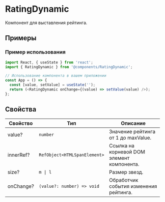 # RatingDynamic

<!-- description:start -->
Компонент для выставления рейтинга.
<!-- description:end -->

## Примеры

### Пример использования

```ts
import React, { useState } from 'react';
import { RatingDynamic } from '@components/RatingDynamic';

// Использование компонента в вашем приложении
const App = () => {
  const [value, setValue] = useState('');
  return (<RatingDynamic onChange={(value) => setValue(value) />);
};
```

## Свойства

<!-- props:start -->
| Свойство  | Тип                          | Описание                                   |
| --------- | ---------------------------- | ------------------------------------------ |
| value?    | `number`                     | Значение рейтинга от 1 до maxValue.        |
| innerRef? | `RefObject<HTMLSpanElement>` | Ссылка на корневой DOM элемент компонента. |
| size?     | `m \| l`                     | Размер звезд.                              |
| onChange? | `(value?: number) => void`   | Обработчик события изменения рейтинга.     |
<!-- props:end -->
